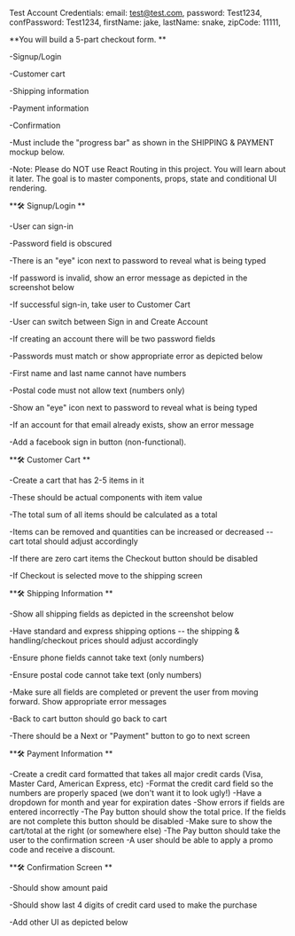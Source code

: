 Test Account Credentials:
   email: test@test.com,
   password: Test1234,
   confPassword: Test1234,
   firstName: jake,
   lastName: snake,
   zipCode: 11111,

**You will build a 5-part checkout form. 
**



-Signup/Login

-Customer cart

-Shipping information

-Payment information

-Confirmation

-Must include the "progress bar" as shown in the SHIPPING & PAYMENT mockup below.

-Note: Please do NOT use React Routing in this project. You will learn about it later. The goal is to master components, props, state and conditional UI rendering.



**🛠 Signup/Login
**

-User can sign-in

-Password field is obscured

-There is an "eye" icon next to password to reveal what is being typed

-If password is invalid, show an error message as depicted in the screenshot below

-If successful sign-in, take user to Customer Cart

-User can switch between Sign in and Create Account

-If creating an account there will be two password fields

-Passwords must match or show appropriate error as depicted below

-First name and last name cannot have numbers

-Postal code must not allow text (numbers only)

-Show an "eye" icon next to password to reveal what is being typed

-If an account for that email already exists, show an error message

-Add a facebook sign in button (non-functional).


**🛠 Customer Cart
**

-Create a cart that has 2-5 items in it

-These should be actual components with item value

-The total sum of all items should be calculated as a total

-Items can be removed and quantities can be increased or decreased -- cart total should adjust accordingly

-If there are zero cart items the Checkout button should be disabled

-If Checkout is selected move to the shipping screen

**🛠 Shipping Information
**

-Show all shipping fields as depicted in the screenshot below

-Have standard and express shipping options -- the shipping & handling/checkout prices should adjust accordingly

-Ensure phone fields cannot take text (only numbers)

-Ensure postal code cannot take text (only numbers)

-Make sure all fields are completed or prevent the user from moving forward. Show appropriate error messages

-Back to cart button should go back to cart

-There should be a Next or "Payment" button to go to next screen


**🛠 Payment Information
**

-Create a credit card formatted that takes all major credit cards (Visa, Master Card, American Express, etc)
-Format the credit card field so the numbers are properly spaced (we don't want it to look ugly!)
-Have a dropdown for month and year for expiration dates
-Show errors if fields are entered incorrectly
-The Pay button should show the total price. If the fields are not complete this button should be disabled
-Make sure to show the cart/total at the right (or somewhere else)
-The Pay button should take the user to the confirmation screen
-A user should be able to apply a promo code and receive a discount.

**🛠 Confirmation Screen
**

-Should show amount paid

-Should show last 4 digits of credit card used to make the purchase

-Add other UI as depicted below
